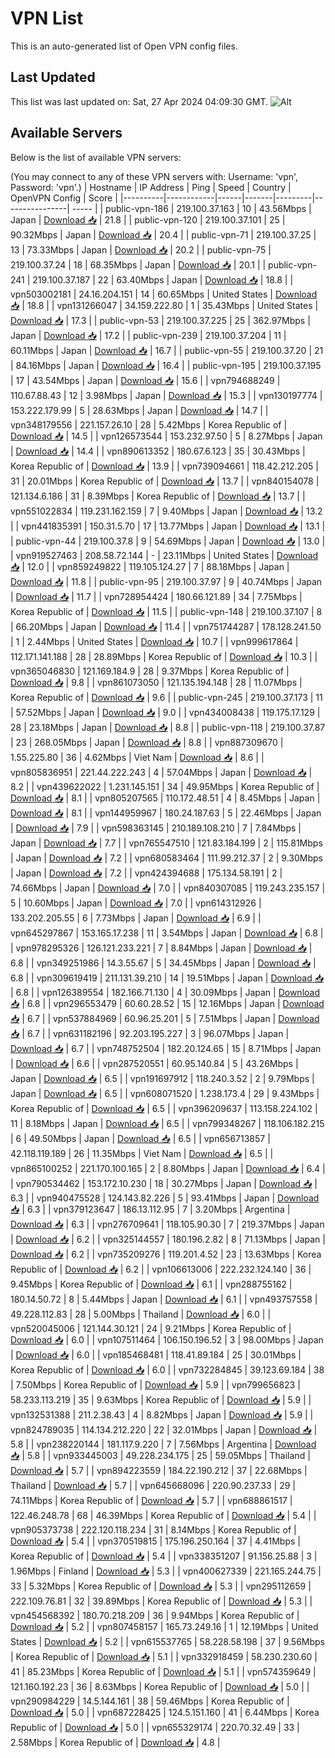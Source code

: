 # VPN List

This is an auto-generated list of Open VPN config files.

## Last Updated

This list was last updated on: Sat, 27 Apr 2024 04:09:30 GMT.
![Alt](https://repobeats.axiom.co/api/embed/186b98318ef1479477931607c1ad7d823f12451f.svg "Repobeats analytics image")

## Available Servers

Below is the list of available VPN servers:

(You may connect to any of these VPN servers with: Username: 'vpn', Password: 'vpn'.)
| Hostname | IP Address | Ping | Speed | Country | OpenVPN Config | Score |
|----------|------------|------|-------|---------|----------------| ----- |
| public-vpn-186 | 219.100.37.163 | 10 | 43.56Mbps | Japan | [Download 📥](./configs/server_0_JP.ovpn) | 21.8 |
| public-vpn-120 | 219.100.37.101 | 25 | 90.32Mbps | Japan | [Download 📥](./configs/server_1_JP.ovpn) | 20.4 |
| public-vpn-71 | 219.100.37.25 | 13 | 73.33Mbps | Japan | [Download 📥](./configs/server_2_JP.ovpn) | 20.2 |
| public-vpn-75 | 219.100.37.24 | 18 | 68.35Mbps | Japan | [Download 📥](./configs/server_3_JP.ovpn) | 20.1 |
| public-vpn-241 | 219.100.37.187 | 22 | 63.40Mbps | Japan | [Download 📥](./configs/server_4_JP.ovpn) | 18.8 |
| vpn503002181 | 24.16.204.151 | 14 | 60.65Mbps | United States | [Download 📥](./configs/server_5_US.ovpn) | 18.8 |
| vpn131266047 | 34.159.222.80 | 1 | 35.43Mbps | United States | [Download 📥](./configs/server_6_US.ovpn) | 17.3 |
| public-vpn-53 | 219.100.37.225 | 25 | 362.97Mbps | Japan | [Download 📥](./configs/server_7_JP.ovpn) | 17.2 |
| public-vpn-239 | 219.100.37.204 | 11 | 60.11Mbps | Japan | [Download 📥](./configs/server_8_JP.ovpn) | 16.7 |
| public-vpn-55 | 219.100.37.20 | 21 | 84.16Mbps | Japan | [Download 📥](./configs/server_9_JP.ovpn) | 16.4 |
| public-vpn-195 | 219.100.37.195 | 17 | 43.54Mbps | Japan | [Download 📥](./configs/server_10_JP.ovpn) | 15.6 |
| vpn794688249 | 110.67.88.43 | 12 | 3.98Mbps | Japan | [Download 📥](./configs/server_11_JP.ovpn) | 15.3 |
| vpn130197774 | 153.222.179.99 | 5 | 28.63Mbps | Japan | [Download 📥](./configs/server_12_JP.ovpn) | 14.7 |
| vpn348179556 | 221.157.26.10 | 28 | 5.42Mbps | Korea Republic of | [Download 📥](./configs/server_13_KR.ovpn) | 14.5 |
| vpn126573544 | 153.232.97.50 | 5 | 8.27Mbps | Japan | [Download 📥](./configs/server_14_JP.ovpn) | 14.4 |
| vpn890613352 | 180.67.6.123 | 35 | 30.43Mbps | Korea Republic of | [Download 📥](./configs/server_15_KR.ovpn) | 13.9 |
| vpn739094661 | 118.42.212.205 | 31 | 20.01Mbps | Korea Republic of | [Download 📥](./configs/server_16_KR.ovpn) | 13.7 |
| vpn840154078 | 121.134.6.186 | 31 | 8.39Mbps | Korea Republic of | [Download 📥](./configs/server_17_KR.ovpn) | 13.7 |
| vpn551022834 | 119.231.162.159 | 7 | 9.40Mbps | Japan | [Download 📥](./configs/server_18_JP.ovpn) | 13.2 |
| vpn441835391 | 150.31.5.70 | 17 | 13.77Mbps | Japan | [Download 📥](./configs/server_19_JP.ovpn) | 13.1 |
| public-vpn-44 | 219.100.37.8 | 9 | 54.69Mbps | Japan | [Download 📥](./configs/server_20_JP.ovpn) | 13.0 |
| vpn919527463 | 208.58.72.144 | - | 23.11Mbps | United States | [Download 📥](./configs/server_21_US.ovpn) | 12.0 |
| vpn859249822 | 119.105.124.27 | 7 | 88.18Mbps | Japan | [Download 📥](./configs/server_22_JP.ovpn) | 11.8 |
| public-vpn-95 | 219.100.37.97 | 9 | 40.74Mbps | Japan | [Download 📥](./configs/server_23_JP.ovpn) | 11.7 |
| vpn728954424 | 180.66.121.89 | 34 | 7.75Mbps | Korea Republic of | [Download 📥](./configs/server_24_KR.ovpn) | 11.5 |
| public-vpn-148 | 219.100.37.107 | 8 | 66.20Mbps | Japan | [Download 📥](./configs/server_25_JP.ovpn) | 11.4 |
| vpn751744287 | 178.128.241.50 | 1 | 2.44Mbps | United States | [Download 📥](./configs/server_26_US.ovpn) | 10.7 |
| vpn999617864 | 112.171.141.188 | 28 | 28.89Mbps | Korea Republic of | [Download 📥](./configs/server_27_KR.ovpn) | 10.3 |
| vpn365046830 | 121.169.184.9 | 28 | 9.37Mbps | Korea Republic of | [Download 📥](./configs/server_28_KR.ovpn) | 9.8 |
| vpn861073050 | 121.135.194.148 | 28 | 11.07Mbps | Korea Republic of | [Download 📥](./configs/server_29_KR.ovpn) | 9.6 |
| public-vpn-245 | 219.100.37.173 | 11 | 57.52Mbps | Japan | [Download 📥](./configs/server_30_JP.ovpn) | 9.0 |
| vpn434008438 | 119.175.17.129 | 28 | 23.18Mbps | Japan | [Download 📥](./configs/server_31_JP.ovpn) | 8.8 |
| public-vpn-118 | 219.100.37.87 | 23 | 268.05Mbps | Japan | [Download 📥](./configs/server_32_JP.ovpn) | 8.8 |
| vpn887309670 | 1.55.225.80 | 36 | 4.62Mbps | Viet Nam | [Download 📥](./configs/server_33_VN.ovpn) | 8.6 |
| vpn805836951 | 221.44.222.243 | 4 | 57.04Mbps | Japan | [Download 📥](./configs/server_34_JP.ovpn) | 8.2 |
| vpn439622022 | 1.231.145.151 | 34 | 49.95Mbps | Korea Republic of | [Download 📥](./configs/server_35_KR.ovpn) | 8.1 |
| vpn805207565 | 110.172.48.51 | 4 | 8.45Mbps | Japan | [Download 📥](./configs/server_36_JP.ovpn) | 8.1 |
| vpn144959967 | 180.24.187.63 | 5 | 22.46Mbps | Japan | [Download 📥](./configs/server_37_JP.ovpn) | 7.9 |
| vpn598363145 | 210.189.108.210 | 7 | 7.84Mbps | Japan | [Download 📥](./configs/server_38_JP.ovpn) | 7.7 |
| vpn765547510 | 121.83.184.199 | 2 | 115.81Mbps | Japan | [Download 📥](./configs/server_39_JP.ovpn) | 7.2 |
| vpn680583464 | 111.99.212.37 | 2 | 9.30Mbps | Japan | [Download 📥](./configs/server_40_JP.ovpn) | 7.2 |
| vpn424394688 | 175.134.58.191 | 2 | 74.66Mbps | Japan | [Download 📥](./configs/server_41_JP.ovpn) | 7.0 |
| vpn840307085 | 119.243.235.157 | 5 | 10.60Mbps | Japan | [Download 📥](./configs/server_42_JP.ovpn) | 7.0 |
| vpn614312926 | 133.202.205.55 | 6 | 7.73Mbps | Japan | [Download 📥](./configs/server_43_JP.ovpn) | 6.9 |
| vpn645297867 | 153.165.17.238 | 11 | 3.54Mbps | Japan | [Download 📥](./configs/server_44_JP.ovpn) | 6.8 |
| vpn978295326 | 126.121.233.221 | 7 | 8.84Mbps | Japan | [Download 📥](./configs/server_45_JP.ovpn) | 6.8 |
| vpn349251986 | 14.3.55.67 | 5 | 34.45Mbps | Japan | [Download 📥](./configs/server_46_JP.ovpn) | 6.8 |
| vpn309619419 | 211.131.39.210 | 14 | 19.51Mbps | Japan | [Download 📥](./configs/server_47_JP.ovpn) | 6.8 |
| vpn126389554 | 182.166.71.130 | 4 | 30.09Mbps | Japan | [Download 📥](./configs/server_48_JP.ovpn) | 6.8 |
| vpn296553479 | 60.60.28.52 | 15 | 12.16Mbps | Japan | [Download 📥](./configs/server_49_JP.ovpn) | 6.7 |
| vpn537884969 | 60.96.25.201 | 5 | 7.51Mbps | Japan | [Download 📥](./configs/server_50_JP.ovpn) | 6.7 |
| vpn631182196 | 92.203.195.227 | 3 | 96.07Mbps | Japan | [Download 📥](./configs/server_51_JP.ovpn) | 6.7 |
| vpn748752504 | 182.20.124.65 | 15 | 8.71Mbps | Japan | [Download 📥](./configs/server_52_JP.ovpn) | 6.6 |
| vpn287520551 | 60.95.140.84 | 5 | 43.26Mbps | Japan | [Download 📥](./configs/server_53_JP.ovpn) | 6.5 |
| vpn191697912 | 118.240.3.52 | 2 | 9.79Mbps | Japan | [Download 📥](./configs/server_54_JP.ovpn) | 6.5 |
| vpn608071520 | 1.238.173.4 | 29 | 9.43Mbps | Korea Republic of | [Download 📥](./configs/server_55_KR.ovpn) | 6.5 |
| vpn396209637 | 113.158.224.102 | 11 | 8.18Mbps | Japan | [Download 📥](./configs/server_56_JP.ovpn) | 6.5 |
| vpn799348267 | 118.106.182.215 | 6 | 49.50Mbps | Japan | [Download 📥](./configs/server_57_JP.ovpn) | 6.5 |
| vpn656713857 | 42.118.119.189 | 26 | 11.35Mbps | Viet Nam | [Download 📥](./configs/server_58_VN.ovpn) | 6.5 |
| vpn865100252 | 221.170.100.165 | 2 | 8.80Mbps | Japan | [Download 📥](./configs/server_59_JP.ovpn) | 6.4 |
| vpn790534462 | 153.172.10.230 | 18 | 30.27Mbps | Japan | [Download 📥](./configs/server_60_JP.ovpn) | 6.3 |
| vpn940475528 | 124.143.82.226 | 5 | 93.41Mbps | Japan | [Download 📥](./configs/server_61_JP.ovpn) | 6.3 |
| vpn379123647 | 186.13.112.95 | 7 | 3.20Mbps | Argentina | [Download 📥](./configs/server_62_AR.ovpn) | 6.3 |
| vpn276709641 | 118.105.90.30 | 7 | 219.37Mbps | Japan | [Download 📥](./configs/server_63_JP.ovpn) | 6.2 |
| vpn325144557 | 180.196.2.82 | 8 | 71.13Mbps | Japan | [Download 📥](./configs/server_64_JP.ovpn) | 6.2 |
| vpn735209276 | 119.201.4.52 | 23 | 13.63Mbps | Korea Republic of | [Download 📥](./configs/server_65_KR.ovpn) | 6.2 |
| vpn106613006 | 222.232.124.140 | 36 | 9.45Mbps | Korea Republic of | [Download 📥](./configs/server_66_KR.ovpn) | 6.1 |
| vpn288755162 | 180.14.50.72 | 8 | 5.44Mbps | Japan | [Download 📥](./configs/server_67_JP.ovpn) | 6.1 |
| vpn493757558 | 49.228.112.83 | 28 | 5.00Mbps | Thailand | [Download 📥](./configs/server_68_TH.ovpn) | 6.0 |
| vpn520045006 | 121.144.30.121 | 24 | 9.21Mbps | Korea Republic of | [Download 📥](./configs/server_69_KR.ovpn) | 6.0 |
| vpn107511464 | 106.150.196.52 | 3 | 98.00Mbps | Japan | [Download 📥](./configs/server_70_JP.ovpn) | 6.0 |
| vpn185468481 | 118.41.89.184 | 25 | 30.01Mbps | Korea Republic of | [Download 📥](./configs/server_71_KR.ovpn) | 6.0 |
| vpn732284845 | 39.123.69.184 | 38 | 7.50Mbps | Korea Republic of | [Download 📥](./configs/server_72_KR.ovpn) | 5.9 |
| vpn799656823 | 58.233.113.219 | 35 | 9.63Mbps | Korea Republic of | [Download 📥](./configs/server_73_KR.ovpn) | 5.9 |
| vpn132531388 | 211.2.38.43 | 4 | 8.82Mbps | Japan | [Download 📥](./configs/server_74_JP.ovpn) | 5.9 |
| vpn824789035 | 114.134.212.220 | 22 | 32.01Mbps | Japan | [Download 📥](./configs/server_75_JP.ovpn) | 5.8 |
| vpn238220144 | 181.117.9.220 | 7 | 7.56Mbps | Argentina | [Download 📥](./configs/server_76_AR.ovpn) | 5.8 |
| vpn933445003 | 49.228.234.175 | 25 | 59.05Mbps | Thailand | [Download 📥](./configs/server_77_TH.ovpn) | 5.7 |
| vpn894223559 | 184.22.190.212 | 37 | 22.68Mbps | Thailand | [Download 📥](./configs/server_78_TH.ovpn) | 5.7 |
| vpn645668096 | 220.90.237.33 | 29 | 74.11Mbps | Korea Republic of | [Download 📥](./configs/server_79_KR.ovpn) | 5.7 |
| vpn688861517 | 122.46.248.78 | 68 | 46.39Mbps | Korea Republic of | [Download 📥](./configs/server_80_KR.ovpn) | 5.4 |
| vpn905373738 | 222.120.118.234 | 31 | 8.14Mbps | Korea Republic of | [Download 📥](./configs/server_81_KR.ovpn) | 5.4 |
| vpn370519815 | 175.196.250.164 | 37 | 4.41Mbps | Korea Republic of | [Download 📥](./configs/server_82_KR.ovpn) | 5.4 |
| vpn338351207 | 91.156.25.88 | 3 | 1.96Mbps | Finland | [Download 📥](./configs/server_83_FI.ovpn) | 5.3 |
| vpn400627339 | 221.165.244.75 | 33 | 5.32Mbps | Korea Republic of | [Download 📥](./configs/server_84_KR.ovpn) | 5.3 |
| vpn295112659 | 222.109.76.81 | 32 | 39.89Mbps | Korea Republic of | [Download 📥](./configs/server_85_KR.ovpn) | 5.3 |
| vpn454568392 | 180.70.218.209 | 36 | 9.94Mbps | Korea Republic of | [Download 📥](./configs/server_86_KR.ovpn) | 5.2 |
| vpn807458157 | 165.73.249.16 | 1 | 12.19Mbps | United States | [Download 📥](./configs/server_87_US.ovpn) | 5.2 |
| vpn615537765 | 58.228.58.198 | 37 | 9.56Mbps | Korea Republic of | [Download 📥](./configs/server_88_KR.ovpn) | 5.1 |
| vpn332918459 | 58.230.230.60 | 41 | 85.23Mbps | Korea Republic of | [Download 📥](./configs/server_89_KR.ovpn) | 5.1 |
| vpn574359649 | 121.160.192.23 | 36 | 8.63Mbps | Korea Republic of | [Download 📥](./configs/server_90_KR.ovpn) | 5.0 |
| vpn290984229 | 14.5.144.161 | 38 | 59.46Mbps | Korea Republic of | [Download 📥](./configs/server_91_KR.ovpn) | 5.0 |
| vpn687228425 | 124.5.151.160 | 41 | 6.44Mbps | Korea Republic of | [Download 📥](./configs/server_92_KR.ovpn) | 5.0 |
| vpn655329174 | 220.70.32.49 | 33 | 2.58Mbps | Korea Republic of | [Download 📥](./configs/server_93_KR.ovpn) | 4.8 |
